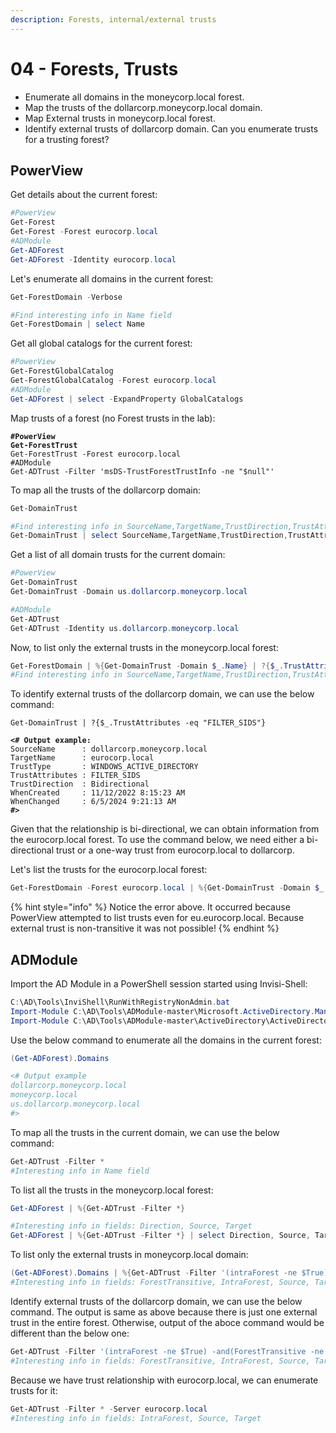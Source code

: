 ```yaml
---
description: Forests, internal/external trusts
---
```


# 04 - Forests, Trusts

* Enumerate all domains in the moneycorp.local forest.
* Map the trusts of the dollarcorp.moneycorp.local domain.
* Map External trusts in moneycorp.local forest.
* Identify external trusts of dollarcorp domain. Can you enumerate trusts for a trusting forest?

## PowerView

Get details about the current forest:

```powershell
#PowerView
Get-Forest
Get-Forest -Forest eurocorp.local
#ADModule
Get-ADForest
Get-ADForest -Identity eurocorp.local
```

Let's enumerate all domains in the current forest:

```powershell
Get-ForestDomain -Verbose

#Find interesting info in Name field
Get-ForestDomain | select Name
```

Get all global catalogs for the current forest:

```powershell
#PowerView
Get-ForestGlobalCatalog
Get-ForestGlobalCatalog -Forest eurocorp.local
#ADModule
Get-ADForest | select -ExpandProperty GlobalCatalogs
```

Map trusts of a forest (no Forest trusts in the lab):

<pre class="language-powershell"><code class="lang-powershell"><strong>#PowerView
</strong><strong>Get-ForestTrust
</strong>Get-ForestTrust -Forest eurocorp.local
#ADModule
Get-ADTrust -Filter 'msDS-TrustForestTrustInfo -ne "$null"'
</code></pre>

To map all the trusts of the dollarcorp domain:

```powershell
Get-DomainTrust

#Find interesting info in SourceName,TargetName,TrustDirection,TrustAttributes
Get-DomainTrust | select SourceName,TargetName,TrustDirection,TrustAttributes
```

Get a list of all domain trusts for the current domain:

```powershell
#PowerView
Get-DomainTrust
Get-DomainTrust -Domain us.dollarcorp.moneycorp.local

#ADModule
Get-ADTrust
Get-ADTrust -Identity us.dollarcorp.moneycorp.local
```

Now, to list only the external trusts in the moneycorp.local forest:

```powershell
Get-ForestDomain | %{Get-DomainTrust -Domain $_.Name} | ?{$_.TrustAttributes -eq "FILTER_SIDS"}
#Find interesting info in SourceName,TargetName,TrustDirection,TrustAttributes
```

To identify external trusts of the dollarcorp domain, we can use the below command:

<pre class="language-powershell"><code class="lang-powershell">Get-DomainTrust | ?{$_.TrustAttributes -eq "FILTER_SIDS"}

<strong>&#x3C;# Output example:
</strong>SourceName      : dollarcorp.moneycorp.local
TargetName      : eurocorp.local
TrustType       : WINDOWS_ACTIVE_DIRECTORY
TrustAttributes : FILTER_SIDS
TrustDirection  : Bidirectional
WhenCreated     : 11/12/2022 8:15:23 AM
WhenChanged     : 6/5/2024 9:21:13 AM
<strong>#>
</strong></code></pre>

Given that the relationship is bi-directional, we can obtain information from the eurocorp.local forest. To use the command below, we need either a bi-directional trust or a one-way trust from eurocorp.local to dollarcorp.&#x20;

Let's list the trusts for the eurocorp.local forest:

```powershell
Get-ForestDomain -Forest eurocorp.local | %{Get-DomainTrust -Domain $_.Name}
```

{% hint style="info" %}
Notice the error above. It occurred because PowerView attempted to list trusts even for eu.eurocorp.local. Because external trust is non-transitive it was not possible!
{% endhint %}

## ADModule

Import the AD Module in a PowerShell session started using Invisi-Shell:

```powershell
C:\AD\Tools\InviShell\RunWithRegistryNonAdmin.bat
Import-Module C:\AD\Tools\ADModule-master\Microsoft.ActiveDirectory.Management.dll
Import-Module C:\AD\Tools\ADModule-master\ActiveDirectory\ActiveDirectory.psd1
```

Use the below command to enumerate all the domains in the current forest:

```powershell
(Get-ADForest).Domains

<# Output example
dollarcorp.moneycorp.local
moneycorp.local
us.dollarcorp.moneycorp.local
#>
```

To map all the trusts in the current domain, we can use the below command:

```powershell
Get-ADTrust -Filter * 
#Interesting info in Name field
```

To list all the trusts in the moneycorp.local forest:

```powershell
Get-ADForest | %{Get-ADTrust -Filter *} 

#Interesting info in fields: Direction, Source, Target
Get-ADForest | %{Get-ADTrust -Filter *} | select Direction, Source, Target
```

To list only the external trusts in moneycorp.local domain:

```powershell
(Get-ADForest).Domains | %{Get-ADTrust -Filter '(intraForest -ne $True) -and (ForestTransitive -ne $True)' -Server $_} 
#Interesting info in fields: ForestTransitive, IntraForest, Source, Target
```

Identify external trusts of the dollarcorp domain, we can use the below command. The output is same as above because there is just one external trust in the entire forest. Otherwise, output of the aboce command would be different than the below one:

```powershell
Get-ADTrust -Filter '(intraForest -ne $True) -and(ForestTransitive -ne $True)' 
#Interesting info in fields: ForestTransitive, IntraForest, Source, Target
```

Because we have trust relationship with eurocorp.local, we can enumerate trusts for it:

```powershell
Get-ADTrust -Filter * -Server eurocorp.local
#Interesting info in fields: IntraForest, Source, Target
```

